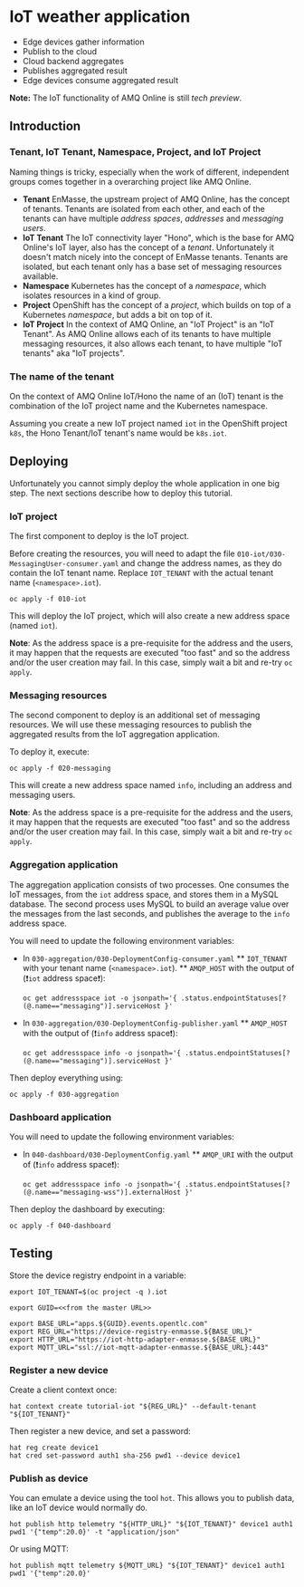 # IoT weather application

* Edge devices gather information
* Publish to the cloud
* Cloud backend aggregates
* Publishes aggregated result
* Edge devices consume aggregated result

**Note:** The IoT functionality of AMQ Online is still *tech preview*.

## Introduction

### Tenant, IoT Tenant, Namespace, Project, and IoT Project

Naming things is tricky, especially when the work of different, independent groups
comes together in a overarching project like AMQ Online.

* **Tenant** EnMasse, the upstream project of AMQ Online, has the concept of tenants. Tenants are isolated from
             each other, and each of the tenants can have multiple *address spaces*, *addresses* and *messaging users*.
* **IoT Tenant** The IoT connectivity layer "Hono", which is the base for AMQ Online's IoT layer,
                 also has the concept of a *tenant*. Unfortunately it doesn't match nicely into the
                 concept of EnMasse tenants. Tenants are isolated, but each tenant only has a base set of messaging
                 resources available.
* **Namespace** Kubernetes has the concept of a *namespace*, which isolates resources in a kind of group.
* **Project** OpenShift has the concept of a *project*, which builds on top of a Kubernetes *namespace*, but adds a bit
              on top of it.
* **IoT Project** In the context of AMQ Online, an "IoT Project" is an "IoT Tenant". As AMQ Online allows each of its
                  tenants to have multiple messaging resources, it also allows each tenant, to have multiple "IoT tenants"
                  aka "IoT projects".

### The name of the tenant

On the context of AMQ Online IoT/Hono the name of an (IoT) tenant is the combination of the IoT project name
and the Kubernetes namespace.

Assuming you create a new IoT project named `iot` in the OpenShift project `k8s`, the Hono Tenant/IoT tenant's
name would be `k8s.iot`.

## Deploying

Unfortunately you cannot simply deploy the whole application in one big step. The next sections
describe how to deploy this tutorial.

### IoT project

The first component to deploy is the IoT project.

Before creating the resources, you will need to adapt the file `010-iot/030-MessagingUser-consumer.yaml`
and change the address names, as they do contain the IoT tenant name. Replace `IOT_TENANT` with
the actual tenant name (`<namespace>.iot`).

    oc apply -f 010-iot

This will deploy the IoT project, which will also create a new address space (named `iot`).

**Note**: As the address space is a pre-requisite for the address and the users, it may happen
that the requests are executed "too fast" and so the address and/or the user creation may fail.
In this case, simply wait a bit and re-try `oc apply`.

### Messaging resources

The second component to deploy is an additional set of messaging resources. We will
use these messaging resources to publish the aggregated results from the IoT aggregation application.

To deploy it, execute:

    oc apply -f 020-messaging

This will create a new address space named `info`, including an address and messaging users.

**Note**: As the address space is a pre-requisite for the address and the users, it may happen
that the requests are executed "too fast" and so the address and/or the user creation may fail.
In this case, simply wait a bit and re-try `oc apply`.

### Aggregation application

The aggregation application consists of two processes. One consumes the IoT messages, from the `iot`
address space, and stores them in a MySQL database. The second process uses MySQL to build an average
value over the messages from the last seconds, and publishes the average to the `info` address space.

You will need to update the following environment variables:

* In `030-aggregation/030-DeploymentConfig-consumer.yaml`
  ** `IOT_TENANT` with your tenant name (`<namespace>.iot`).
  ** `AMQP_HOST` with the output of (❗`iot` address space❗):
     
     ~~~
     oc get addressspace iot -o jsonpath='{ .status.endpointStatuses[?(@.name=="messaging")].serviceHost }'
     ~~~
* In `030-aggregation/030-DeploymentConfig-publisher.yaml`
  ** `AMQP_HOST` with the output of (❗`info` address space❗):
     
     ~~~
     oc get addressspace info -o jsonpath='{ .status.endpointStatuses[?(@.name=="messaging")].serviceHost }'
     ~~~

Then deploy everything using:

    oc apply -f 030-aggregation

### Dashboard application

You will need to update the following environment variables:

* In `040-dashboard/030-DeploymentConfig.yaml`
  ** `AMQP_URI` with the output of (❗`info` address space❗):
     
     ~~~
     oc get addressspace info -o jsonpath='{ .status.endpointStatuses[?(@.name=="messaging-wss")].externalHost }'
     ~~~

Then deploy the dashboard by executing:

    oc apply -f 040-dashboard

## Testing

Store the device registry endpoint in a variable:

    export IOT_TENANT=$(oc project -q ).iot
    
    export GUID=<<from the master URL>>
    
    export BASE_URL="apps.${GUID}.events.opentlc.com"
    export REG_URL="https://device-registry-enmasse.${BASE_URL}"
    export HTTP_URL="https://iot-http-adapter-enmasse.${BASE_URL}"
    export MQTT_URL="ssl://iot-mqtt-adapter-enmasse.${BASE_URL}:443"

### Register a new device

Create a client context once:

    hat context create tutorial-iot "${REG_URL}" --default-tenant "${IOT_TENANT}"

Then register a new device, and set a password:

    hat reg create device1
    hat cred set-password auth1 sha-256 pwd1 --device device1

### Publish as device

You can emulate a device using the tool `hot`. This allows you to publish data, like an IoT device
would normally do.

    hot publish http telemetry "${HTTP_URL}" "${IOT_TENANT}" device1 auth1 pwd1 '{"temp":20.0}' -t "application/json"

Or using MQTT:

    hot publish mqtt telemetry ${MQTT_URL} "${IOT_TENANT}" device1 auth1 pwd1 '{"temp":20.0}'

